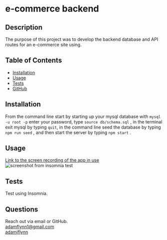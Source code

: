 # e-commerce backend
  
  ## Description

  The purpose of this project was to develop the backend database and API routes for an e-commerce site using.
  
  ## Table of Contents

  * [Installation](#installation)
  * [Usage](#usage)
  * [Tests](#tests)
  * [GitHub](#github)
  
  ## Installation

  From the command line start by starting up your mysql database with `mysql -u root -p` enter your password, type `source db/schema.sql` , in the terminal exit mysql by typing `quit`, in the command line seed the database by typing `npm run seed` , and then start the server by typing `npm start` . 
  
  ## Usage
  
  [Link to the screen recording of the app in use](https://watch.screencastify.com/v/spkE4XYisKZN8AzmqQMj)
  ![screenshot from insomnia test]("ch13.JPG")
  ## Tests
  
  Test using Insomnia.
  
  ## Questions
  
  Reach out via email or GitHub.  
  adamflynn1@gmail.com  
  [adamjflynn](https://github.com/adamjflynn/)
